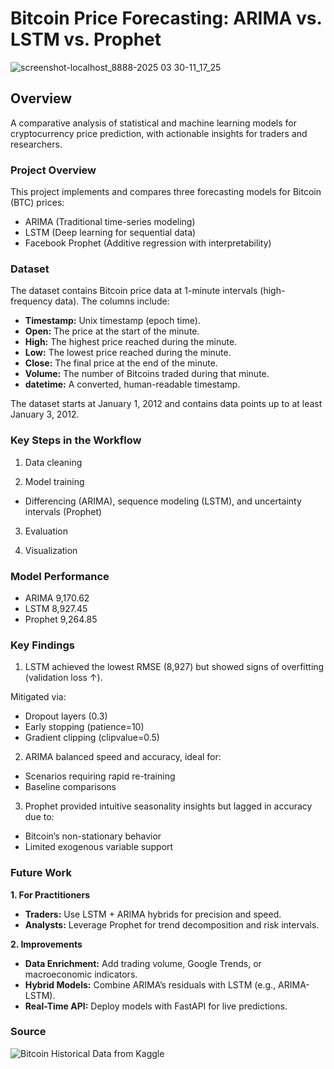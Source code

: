 # Bitcoin Price Forecasting: ARIMA vs. LSTM vs. Prophet

![screenshot-localhost_8888-2025 03 30-11_17_25](https://github.com/user-attachments/assets/29f141c3-8d5c-4ebb-bb16-57c993e1ab83)

## Overview

A comparative analysis of statistical and machine learning models for cryptocurrency price prediction, with actionable insights for traders and researchers.

### Project Overview

This project implements and compares three forecasting models for Bitcoin (BTC) prices:

- ARIMA (Traditional time-series modeling)
- LSTM (Deep learning for sequential data)
- Facebook Prophet (Additive regression with interpretability)

### Dataset

The dataset contains Bitcoin price data at 1-minute intervals (high-frequency data). The columns include:

- **Timestamp:** Unix timestamp (epoch time).
- **Open:** The price at the start of the minute.
- **High:** The highest price reached during the minute.
- **Low:** The lowest price reached during the minute.
- **Close:** The final price at the end of the minute.
- **Volume:** The number of Bitcoins traded during that minute.
- **datetime:** A converted, human-readable timestamp.

The dataset starts at January 1, 2012 and contains data points up to at least January 3, 2012.

### Key Steps in the Workflow

1. Data cleaning

2. Model training
- Differencing (ARIMA), sequence modeling (LSTM), and uncertainty intervals (Prophet)

3. Evaluation

4. Visualization
  
### Model Performance

- ARIMA	9,170.62
- LSTM	8,927.45
- Prophet	9,264.85

### Key Findings

1. LSTM achieved the lowest RMSE (8,927) but showed signs of overfitting (validation loss ↑). 

  Mitigated via:
  - Dropout layers (0.3)
  - Early stopping (patience=10)
  - Gradient clipping (clipvalue=0.5)

2. ARIMA balanced speed and accuracy, ideal for:
  - Scenarios requiring rapid re-training
  - Baseline comparisons

3. Prophet provided intuitive seasonality insights but lagged in accuracy due to:
  - Bitcoin’s non-stationary behavior
  - Limited exogenous variable support

### Future Work 

**1. For Practitioners**

- **Traders:** Use LSTM + ARIMA hybrids for precision and speed.
- **Analysts:** Leverage Prophet for trend decomposition and risk intervals.

**2. Improvements**

- **Data Enrichment:** Add trading volume, Google Trends, or macroeconomic indicators.
- **Hybrid Models:** Combine ARIMA’s residuals with LSTM (e.g., ARIMA-LSTM).
- **Real-Time API:** Deploy models with FastAPI for live predictions.

### Source

![Bitcoin Historical Data from Kaggle](https://www.kaggle.com/datasets/mczielinski/bitcoin-historical-data)
